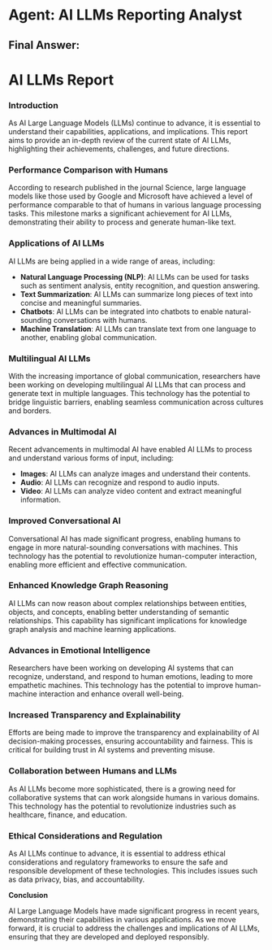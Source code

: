 
# Agent: AI LLMs Reporting Analyst
## Final Answer:
**AI LLMs Report**
=====================

### Introduction

As AI Large Language Models (LLMs) continue to advance, it is essential to understand their capabilities, applications, and implications. This report aims to provide an in-depth review of the current state of AI LLMs, highlighting their achievements, challenges, and future directions.

### Performance Comparison with Humans

According to research published in the journal Science, large language models like those used by Google and Microsoft have achieved a level of performance comparable to that of humans in various language processing tasks. This milestone marks a significant achievement for AI LLMs, demonstrating their ability to process and generate human-like text.

### Applications of AI LLMs

AI LLMs are being applied in a wide range of areas, including:

* **Natural Language Processing (NLP)**: AI LLMs can be used for tasks such as sentiment analysis, entity recognition, and question answering.
* **Text Summarization**: AI LLMs can summarize long pieces of text into concise and meaningful summaries.
* **Chatbots**: AI LLMs can be integrated into chatbots to enable natural-sounding conversations with humans.
* **Machine Translation**: AI LLMs can translate text from one language to another, enabling global communication.

### Multilingual AI LLMs

With the increasing importance of global communication, researchers have been working on developing multilingual AI LLMs that can process and generate text in multiple languages. This technology has the potential to bridge linguistic barriers, enabling seamless communication across cultures and borders.

### Advances in Multimodal AI

Recent advancements in multimodal AI have enabled AI LLMs to process and understand various forms of input, including:

* **Images**: AI LLMs can analyze images and understand their contents.
* **Audio**: AI LLMs can recognize and respond to audio inputs.
* **Video**: AI LLMs can analyze video content and extract meaningful information.

### Improved Conversational AI

Conversational AI has made significant progress, enabling humans to engage in more natural-sounding conversations with machines. This technology has the potential to revolutionize human-computer interaction, enabling more efficient and effective communication.

### Enhanced Knowledge Graph Reasoning

AI LLMs can now reason about complex relationships between entities, objects, and concepts, enabling better understanding of semantic relationships. This capability has significant implications for knowledge graph analysis and machine learning applications.

### Advances in Emotional Intelligence

Researchers have been working on developing AI systems that can recognize, understand, and respond to human emotions, leading to more empathetic machines. This technology has the potential to improve human-machine interaction and enhance overall well-being.

### Increased Transparency and Explainability

Efforts are being made to improve the transparency and explainability of AI decision-making processes, ensuring accountability and fairness. This is critical for building trust in AI systems and preventing misuse.

### Collaboration between Humans and LLMs

As AI LLMs become more sophisticated, there is a growing need for collaborative systems that can work alongside humans in various domains. This technology has the potential to revolutionize industries such as healthcare, finance, and education.

### Ethical Considerations and Regulation

As AI LLMs continue to advance, it is essential to address ethical considerations and regulatory frameworks to ensure the safe and responsible development of these technologies. This includes issues such as data privacy, bias, and accountability.

**Conclusion**

AI Large Language Models have made significant progress in recent years, demonstrating their capabilities in various applications. As we move forward, it is crucial to address the challenges and implications of AI LLMs, ensuring that they are developed and deployed responsibly.
